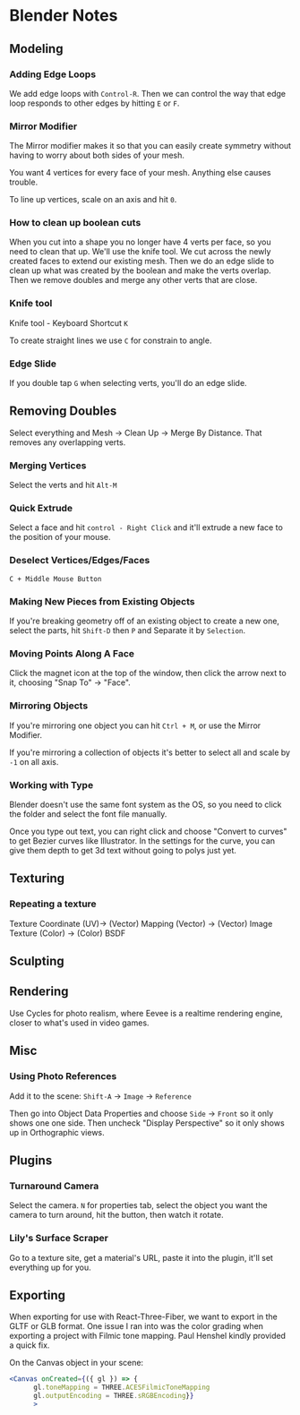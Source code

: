 # Blender Notes

## Modeling

### Adding Edge Loops

We add edge loops with `Control-R`. Then we can control the way that edge loop responds to other edges by hitting `E` or `F`.

### Mirror Modifier

The Mirror modifier makes it so that you can easily create symmetry without having to worry about both sides of your mesh.

You want 4 vertices for every face of your mesh. Anything else causes trouble.

To line up vertices, scale on an axis and hit `0`.

### How to clean up boolean cuts

When you cut into a shape you no longer have 4 verts per face, so you need to clean that up. We'll use the knife tool. We cut across the newly created faces to extend our existing mesh. Then we do an edge slide to clean up what was created by the boolean and make the verts overlap. Then we remove doubles and merge any other verts that are close.

### Knife tool

Knife tool - Keyboard Shortcut `K`

To create straight lines we use `C` for constrain to angle.

### Edge Slide

If you double tap `G` when selecting verts, you'll do an edge slide.

## Removing Doubles

Select everything and Mesh -> Clean Up -> Merge By Distance. That removes any overlapping verts.

### Merging Vertices

Select the verts and hit `Alt-M`

### Quick Extrude

Select a face and hit `control - Right Click` and it'll extrude a new face to the position of your mouse.

### Deselect Vertices/Edges/Faces

`C + Middle Mouse Button`

### Making New Pieces from Existing Objects

If you're breaking geometry off of an existing object to create a new one, select the parts, hit `Shift-D` then `P` and Separate it by `Selection`.

### Moving Points Along A Face

Click the magnet icon at the top of the window, then click the arrow next to it, choosing "Snap To" -> "Face".

### Mirroring Objects

If you're mirroring one object you can hit `Ctrl + M`, or use the Mirror Modifier.

If you're mirroring a collection of objects it's better to select all and scale by `-1` on all axis.

### Working with Type

Blender doesn't use the same font system as the OS, so you need to click the folder and select the font file manually.

Once you type out text, you can right click and choose "Convert to curves" to get Bezier curves like Illustrator. In the settings for the curve, you can give them depth to get 3d text without going to polys just yet.

## Texturing

### Repeating a texture

Texture Coordinate (UV)-> (Vector) Mapping (Vector) -> (Vector) Image Texture (Color) -> (Color) BSDF

## Sculpting

## Rendering

Use Cycles for photo realism, where Eevee is a realtime rendering engine, closer to what's used in video games.

## Misc

### Using Photo References

Add it to the scene:
`Shift-A` -> `Image` -> `Reference`

Then go into Object Data Properties and choose `Side` -> `Front` so it only shows one one side.
Then uncheck "Display Perspective" so it only shows up in Orthographic views.

## Plugins

### Turnaround Camera

Select the camera. `N` for properties tab, select the object you want the camera to turn around, hit the button, then watch it rotate.

### Lily's Surface Scraper

Go to a texture site, get a material's URL, paste it into the plugin, it'll set everything up for you.

## Exporting

When exporting for use with React-Three-Fiber, we want to export in the GLTF or GLB format.
One issue I ran into was the color grading when exporting a project with Filmic tone mapping. Paul Henshel kindly provided a quick fix.

On the Canvas object in your scene:

```jsx
<Canvas onCreated={({ gl }) => {
      gl.toneMapping = THREE.ACESFilmicToneMapping
      gl.outputEncoding = THREE.sRGBEncoding}}
      >
```
